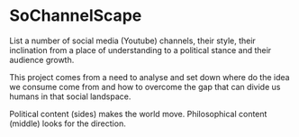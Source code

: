 # SoChannelScape

List a number of social media (Youtube) channels, their style, their inclination from a place of understanding to a political stance and their audience growth.

This project comes from a need to analyse and set down where do the idea we consume come from and how to overcome the gap that can divide us humans in that social landspace.

Political content (sides) makes the world move. Philosophical content (middle) looks for the direction.
